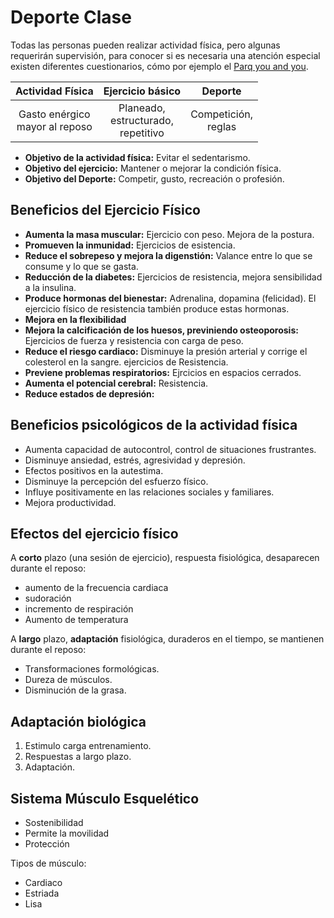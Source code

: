 # Deporte Clase

Todas las personas pueden realizar actividad física, pero algunas requerirán
supervisión, para conocer si es necesaria una atención especial existen diferentes
cuestionarios, cómo por ejemplo el [Parq you and you](https://www.fmm.es/images/stories/Documentos/Actividades/Carreras_Montana/2016/160930_par-q-corredores.pdf).

| Actividad Física | Ejercicio básico | Deporte |
| :----: | :----: | :----: |
| Gasto enérgico <br> mayor al reposo| Planeado, <br>estructurado, <br>repetitivo | Competición, <br>reglas |

- **Objetivo de la actividad física:** Evitar el sedentarismo.
- **Objetivo del ejercicio:** Mantener o mejorar la condición física.
- **Objetivo del Deporte:** Competir, gusto, recreación o profesión.

## Beneficios del Ejercicio Físico

- **Aumenta la masa muscular:** Ejercicio con peso. Mejora de la postura.
- **Promueven la inmunidad:** Ejercicios de esistencia.
- **Reduce el sobrepeso y mejora la digenstión:** Valance entre lo que se consume
  y lo que se gasta.
- **Reducción de la diabetes:** Ejercicios de resistencia, mejora sensibilidad a la
  insulina.
- **Produce hormonas del bienestar:** Adrenalina, dopamina (felicidad). El
  ejercicio físico de resistencia también produce estas hormonas.
- **Mejora en la flexibilidad**
- **Mejora la calcificación de los huesos, previniendo osteoporosis:** Ejercicios
  de fuerza y resistencia con carga de peso.
- **Reduce el riesgo cardiaco:** Disminuye la presión arterial y corrige el
  colesterol en la sangre. ejercicios de Resistencia.
- **Previene problemas respiratorios:** Ejrcicios en espacios cerrados.
- **Aumenta el potencial cerebral:** Resistencia.
- **Reduce estados de depresión:**

## Beneficios psicológicos de la actividad física

- Aumenta capacidad de autocontrol, control de situaciones frustrantes.
- Disminuye ansiedad, estrés, agresividad y depresión.
- Efectos positivos en la autestima.
- Disminuye la percepción del esfuerzo físico.
- Influye positivamente en las relaciones sociales y familiares.
- Mejora productividad.

## Efectos del ejercicio físico

A **corto** plazo (una sesión de ejercicio), respuesta fisiológica, desaparecen
durante el reposo:
- aumento de la frecuencia cardiaca
- sudoración
- incremento de respiración
- Aumento de temperatura

A **largo** plazo, **adaptación** fisiológica, duraderos en el tiempo, se
mantienen durante el reposo:
- Transformaciones formológicas.
- Dureza de músculos.
- Disminución de la grasa.

## Adaptación biológica

1. Estimulo carga entrenamiento.
2. Respuestas a largo plazo.
3. Adaptación.

## Sistema Músculo Esquelético

- Sostenibilidad
- Permite la movilidad
- Protección

Tipos de músculo:

- Cardiaco
- Estriada
- Lisa